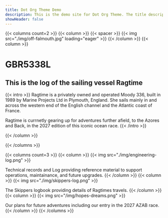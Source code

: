 ```yaml
---
title: Dot Org Theme Demo
description: This is the demo site for Dot Org Theme. The title description and images front matter is required for meta og content.
showHeader: false
---
```


{{< columns count=2 >}}
{{< column >}}
{{< spacer >}}
{{< img src="./img/off-falmouth.jpg" loading="eager" >}}
{{< /column >}}
{{< column >}}
# GBR5338L

## This is the log of the sailing vessel Ragtime

{{< intro >}}
Ragtime is a privately owned and operated Moody 336, built in 1989 by Marine Projects Ltd in Plymouth, England. She sails mainly in and across the western end of the English channel and the Atlantic coast of France.

Ragtime is currnetly gearing up for adventures further afield, to the Azores and Back, in the 2027 edition of this iconic ocean race.
{{< /intro >}}

{{< /column >}}

{{< /columns >}}

{{< columns count=3 >}}
{{< column >}}
{{< img src="./img/engineering-log.png" >}}

Technical records and Log providing reference material to support operations, maintainance, and future upgrades.
{{< /column >}}
{{< column >}}
{{< img src="./img/skippers-log.png" >}}

The Skippers logbook providing details of Ragtimes travels. 
{{< /column >}}
{{< column >}}
{{< img src="/img/hopes-dreams.png" >}}

Our plans for future adventures including our entry in the 2027 AZAB race.
{{< /column >}}
{{< /columns >}}
